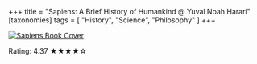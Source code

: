 +++
title = "Sapiens: A Brief History of Humankind @ Yuval Noah Harari"
[taxonomies]
tags = [ "History", "Science", "Philosophy" ]
+++

<a href="https://www.goodreads.com/book/show/23692271-sapiens">
    <img src="/books/2021-02-05-sapiens.jpg" alt="Sapiens Book Cover" />
</a>

Rating: 4.37 ★★★★☆
